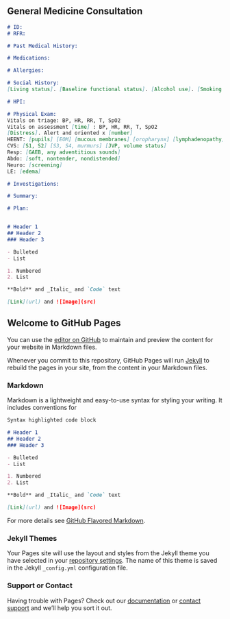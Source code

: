 ## General Medicine Consultation
```markdown
# ID:
# RFR:

# Past Medical History:

# Medications:

# Allergies:

# Social History: 
[Living status]. [Baseline functional status]. [Alcohol use]. [Smoking status]. [Illicit drug use].

# HPI:

# Physical Exam:
Vitals on triage: BP, HR, RR, T, SpO2
Vitals on assessment [time] : BP, HR, RR, T, SpO2
[Distress]. Alert and oriented x [number]
HEENT: [pupils] [EOM] [mucous membranes] [oropharynx] [lymphadenopathy]
CVS: [S1, S2] [S3, S4, murmurs] [JVP, volume status]
Resp: [GAEB, any adventitious sounds]
Abdo: [soft, nontender, nondistended]
Neuro: [screening]
LE: [edema]

# Investigations:

# Summary:

# Plan:


# Header 1
## Header 2
### Header 3

- Bulleted
- List

1. Numbered
2. List

**Bold** and _Italic_ and `Code` text

[Link](url) and ![Image](src)
```


## Welcome to GitHub Pages

You can use the [editor on GitHub](https://github.com/akarir/myconsult/edit/master/index.md) to maintain and preview the content for your website in Markdown files.

Whenever you commit to this repository, GitHub Pages will run [Jekyll](https://jekyllrb.com/) to rebuild the pages in your site, from the content in your Markdown files.

### Markdown

Markdown is a lightweight and easy-to-use syntax for styling your writing. It includes conventions for

```markdown
Syntax highlighted code block

# Header 1
## Header 2
### Header 3

- Bulleted
- List

1. Numbered
2. List

**Bold** and _Italic_ and `Code` text

[Link](url) and ![Image](src)
```

For more details see [GitHub Flavored Markdown](https://guides.github.com/features/mastering-markdown/).

### Jekyll Themes

Your Pages site will use the layout and styles from the Jekyll theme you have selected in your [repository settings](https://github.com/akarir/myconsult/settings). The name of this theme is saved in the Jekyll `_config.yml` configuration file.

### Support or Contact

Having trouble with Pages? Check out our [documentation](https://help.github.com/categories/github-pages-basics/) or [contact support](https://github.com/contact) and we’ll help you sort it out.
